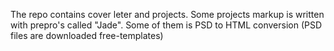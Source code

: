 The repo contains cover leter and projects.
Some projects markup is written with prepro's called "Jade".
Some of them is PSD to HTML conversion (PSD files are downloaded free-templates)
